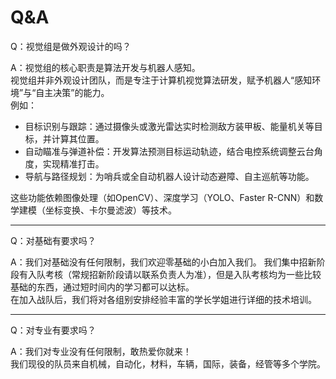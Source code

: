 # Q&A

Q：视觉组是做外观设计的吗？

A：视觉组的核心职责是算法开发与机器人感知​​。     
视觉组并非外观设计团队，而是专注于​​计算机视觉算法研发​​，赋予机器人“感知环境”与“自主决策”的能力。  
例如：
* ​​目标识别与跟踪​​：通过摄像头或激光雷达实时检测敌方装甲板、能量机关等目标，并计算其位置。
* 自动瞄准与弹道补偿​​：开发算法预测目标运动轨迹，结合电控系统调整云台角度，实现精准打击。
* ​导航与路径规划​​：为哨兵或全自动机器人设计动态避障、自主巡航等功能。
  
这些功能依赖图像处理（如OpenCV）、深度学习（YOLO、Faster R-CNN）和数学建模（坐标变换、卡尔曼滤波）等技术。

---

Q：对基础有要求吗？

A：我们对基础没有任何限制，我们欢迎零基础的小白加入我们。
我们集中招新阶段有入队考核（常规招新阶段请以联系负责人为准），但是入队考核均为一些比较基础的东西，通过短时间内的学习都可以达标。    
在加入战队后，我们将对各组别安排经验丰富的学长学姐进行详细的技术培训。

---

Q：对专业有要求吗？

A：我们对专业没有任何限制，敢热爱你就来！   
我们现役的队员来自机械，自动化，材料，车辆，国际，装备，经管等多个学院。